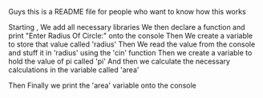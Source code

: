 Guys this is a README file for people who want to know how this works

Starting , We add all necessary libraries
We then declare a function and print "Enter Radius Of Circle:" onto the console
Then We create a variable to store that value called 'radius'
Then We read the value from the console and stuff it in 'radius' using the 'cin' function
Then we create a variable to hold the value of pi called 'pi'
And then we calculate the necessary calculations in the variable called 'area'

Then Finally we print the 'area' variable onto the console
